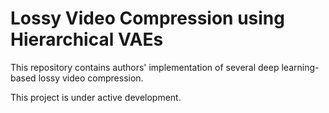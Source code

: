# Lossy Video Compression using Hierarchical VAEs
This repository contains authors' implementation of several deep learning-based lossy video compression.

This project is under active development.
